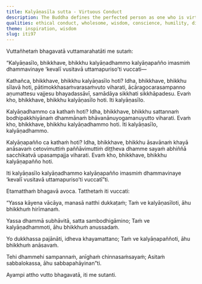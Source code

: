 ```yaml
---
title: Kalyāṇasīla sutta - Virtuous Conduct
description: The Buddha defines the perfected person as one who is virtuous in conduct, devoted to the cultivation of the seven sets of qualities that lead to awakening, and possessing wisdom of the ending of suffering—complete in training and free from the mental defilements.
qualities: ethical conduct, wholesome, wisdom, conscience, humility, discernment, ending, imperturbable
theme: inspiration, wisdom
slug: iti97
---
```


Vuttañhetaṁ bhagavatā vuttamarahatāti me sutaṁ:

“Kalyāṇasīlo, bhikkhave, bhikkhu kalyāṇadhammo kalyāṇapañño imasmiṁ dhammavinaye ‘kevalī vusitavā uttamapuriso’ti vuccati—

Kathañca, bhikkhave, bhikkhu kalyāṇasīlo hoti? Idha, bhikkhave, bhikkhu sīlavā hoti, pātimokkhasaṁvarasaṁvuto viharati, ācāragocarasampanno aṇumattesu vajjesu bhayadassāvī, samādāya sikkhati sikkhāpadesu. Evaṁ kho, bhikkhave, bhikkhu kalyāṇasīlo hoti. Iti kalyāṇasīlo.

Kalyāṇadhammo ca kathaṁ hoti? Idha, bhikkhave, bhikkhu sattannaṁ bodhipakkhiyānaṁ dhammānaṁ bhāvanānuyogamanuyutto viharati. Evaṁ kho, bhikkhave, bhikkhu kalyāṇadhammo hoti. Iti kalyāṇasīlo, kalyāṇadhammo.

Kalyāṇapañño ca kathaṁ hoti? Idha, bhikkhave, bhikkhu āsavānaṁ khayā anāsavaṁ cetovimuttiṁ paññāvimuttiṁ diṭṭheva dhamme sayaṁ abhiññā sacchikatvā upasampajja viharati. Evaṁ kho, bhikkhave, bhikkhu kalyāṇapañño hoti.

Iti kalyāṇasīlo kalyāṇadhammo kalyāṇapañño imasmiṁ dhammavinaye ‘kevalī vusitavā uttamapuriso’ti vuccatī”ti.

Etamatthaṁ bhagavā avoca. Tatthetaṁ iti vuccati:

“Yassa kāyena vācāya,
manasā natthi dukkaṭaṁ;
Taṁ ve kalyāṇasīloti,
āhu bhikkhuṁ hirīmanaṁ.

Yassa dhammā subhāvitā,
satta sambodhigāmino;
Taṁ ve kalyāṇadhammoti,
āhu bhikkhuṁ anussadaṁ.

Yo dukkhassa pajānāti,
idheva khayamattano;
Taṁ ve kalyāṇapaññoti,
āhu bhikkhuṁ anāsavaṁ.

Tehi dhammehi sampannaṁ,
anīghaṁ chinnasaṁsayaṁ;
Asitaṁ sabbalokassa,
āhu sabbapahāyinan”ti.

Ayampi attho vutto bhagavatā, iti me sutanti.
